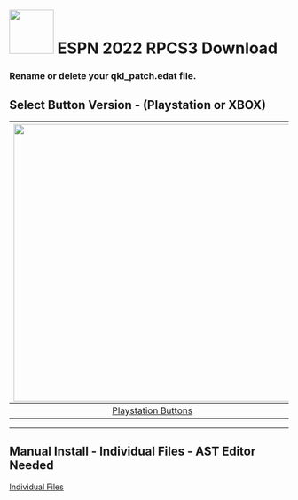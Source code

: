 # <img width="80" src="https://github.com/dylanhale/ScorebugMods/blob/main/assets/images/ESPN20-22.png"> ESPN 2022 RPCS3 Download

### Rename or delete your qkl_patch.edat file.

## Select Button Version - (Playstation or XBOX)
| <img width="500" src="https://github.com/dylanhale/ScorebugMods/blob/main/assets/images/PlaystationC.png">  | <img width="500" src="https://github.com/dylanhale/ScorebugMods/blob/main/assets/images/XboxC.png">
|:---:|:---:|
| [Playstation Buttons](https://www.mediafire.com/file/4sge1rt3uc9ia5f/ESPN22-PSButtons-V20.rar/file) | [XBOX Buttons](https://www.mediafire.com/file/31e85wtbljmq50j/ESPN22-XboxButtons-V20.rar/file) |

---------
## Manual Install - Individual Files - AST Editor Needed
[Individual Files](https://www.mediafire.com/file/j65p5v9iwz9pakh/ESPN22-Individual-V20.rar/file)
